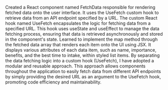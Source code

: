Created a React component named FetchData responsible for rendering fetched data onto the user interface. It uses the UseFetch custom hook to retrieve data from an API endpoint specified by a URL.
The custom React hook named UseFetch encapsulates the logic for fetching data from a specified URL. This hook uses useState and useEffect to manage the data fetching process, ensuring that data is retrieved asynchronously and stored in the component's state.
Learned to implement the map method through the fetched data array that renders each item onto the UI using JSX. It displays various attributes of each data item, such as name, importance, benefits, and the best time to intake, within styled list items.
By separating the data fetching logic into a custom hook (UseFetch), I have adopted a modular and reusable approach. This approach allows components throughout the application to easily fetch data from different API endpoints by simply providing the desired URL as an argument to the UseFetch hook, promoting code efficiency and maintainability.
